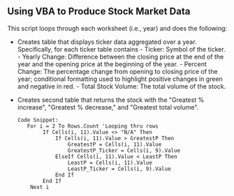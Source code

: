 ## Using VBA to Produce Stock Market Data

This script loops through each worksheet (i.e., year) and does the following:
- Creates table that displays ticker data aggregated over a year. Specifically, for each ticker table contains
      - Ticker: Symbol of the ticker.
      - Yearly Change: Difference between the closing price at the end of the year and the opening price at the beginning of the year.
      - Percent Change: The percentage change from opening to closing price of the year; conditional formatting used to highlight positive changes in green and negative in red.
      - Total Stock Volume: The total volume of the stock.
- Creates second table that returns the stock with the "Greatest % increase", "Greatest % decrease," and "Greatest total volume".

      Code Snippet:
         For i = 2 To Rows.Count 'Looping thru rows
              If Cells(i, 11).Value <> "N/A" Then
                  If Cells(i, 11).Value > GreatestP Then
                      GreatestP = Cells(i, 11).Value
                      GreatestP_Ticker = Cells(i, 9).Value
                  ElseIf Cells(i, 11).Value < LeastP Then
                      LeastP = Cells(i, 11).Value
                      LeastP_Ticker = Cells(i, 9).Value
                  End If
              End If
          Next i
